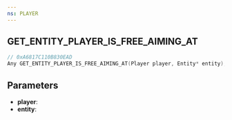 ```yaml
---
ns: PLAYER
---
```

## GET_ENTITY_PLAYER_IS_FREE_AIMING_AT

```c
// 0xA6817C110B830EAD
Any GET_ENTITY_PLAYER_IS_FREE_AIMING_AT(Player player, Entity* entity);
```

## Parameters
* **player**:
* **entity**:
